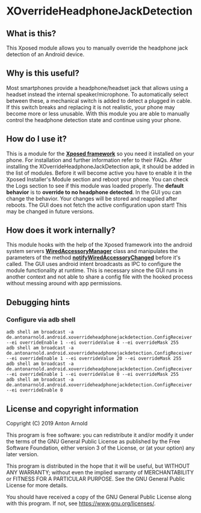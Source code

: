 # XOverrideHeadphoneJackDetection

## What is this?
This Xposed module allows you to manually override the headphone jack detection of an Android device.

## Why is this useful?
Most smartphones provide a headphone/headset jack that allows using a headset instead the internal speaker/microphone.
To automatically select between these, a mechanical switch is added to detect a plugged in cable.
If this switch breaks and replacing it is not realistic, your phone may become more or less unusable.
With this module you are able to manually control the headphone detection state and continue using your phone.

## How do I use it?
This is a module for the
[**Xposed framework**](https://forum.xda-developers.com/xposed/xposed-installer-versions-changelog-t2714053)
so you need it installed on your phone. For installation and further information refer to their FAQs.
After installing the XOverrideHeadphoneJackDetection apk, it should be added in the list of modules.
Before it will become active you have to enable it in the Xposed Installer's Module section and reboot your phone.
You can check the Logs section to see if this module was loaded properly.
The **default behavior** is to **override to no headphone detected**.
In the GUI you can change the behavior. Your changes will be stored and reapplied after reboots.
The GUI does not fetch the active configuration upon start! This may be changed in future versions.

## How does it work internally?
This module hooks with the help of the Xposed framework into the android system servers
[**WiredAccessoryManager**](https://github.com/LineageOS/android_frameworks_base/blob/staging/lineage-15.1/services/core/java/com/android/server/WiredAccessoryManager.java)
class and manipulates the parameters of the method
[**notifyWiredAccessoryChanged**](https://github.com/LineageOS/android_frameworks_base/blob/staging/lineage-15.1/services/core/java/com/android/server/WiredAccessoryManager.java#L122)
before it's called.
The GUI uses android intent broadcasts as IPC to configure the module functionality at runtime.
This is necessary since the GUI runs in another context and not able to share a config file with the hooked process without messing around with app permissions.

## Debugging hints
### Configure via adb shell
```
adb shell am broadcast -a de.antonarnold.android.xoverrideheadphonejackdetection.ConfigReceiver --ei overrideEnable 1 --ei overrideValue 4 --ei overrideMask 255
adb shell am broadcast -a de.antonarnold.android.xoverrideheadphonejackdetection.ConfigReceiver --ei overrideEnable 1 --ei overrideValue 20 --ei overrideMask 255
adb shell am broadcast -a de.antonarnold.android.xoverrideheadphonejackdetection.ConfigReceiver --ei overrideEnable 1 --ei overrideValue 0 --ei overrideMask 255
adb shell am broadcast -a de.antonarnold.android.xoverrideheadphonejackdetection.ConfigReceiver --ei overrideEnable 0
```

## License and copyright information
Copyright (C) 2019  Anton Arnold

This program is free software: you can redistribute it and/or modify
it under the terms of the GNU General Public License as published by
the Free Software Foundation, either version 3 of the License, or
(at your option) any later version.

This program is distributed in the hope that it will be useful,
but WITHOUT ANY WARRANTY; without even the implied warranty of
MERCHANTABILITY or FITNESS FOR A PARTICULAR PURPOSE.  See the
GNU General Public License for more details.

You should have received a copy of the GNU General Public License
along with this program.  If not, see <https://www.gnu.org/licenses/>.